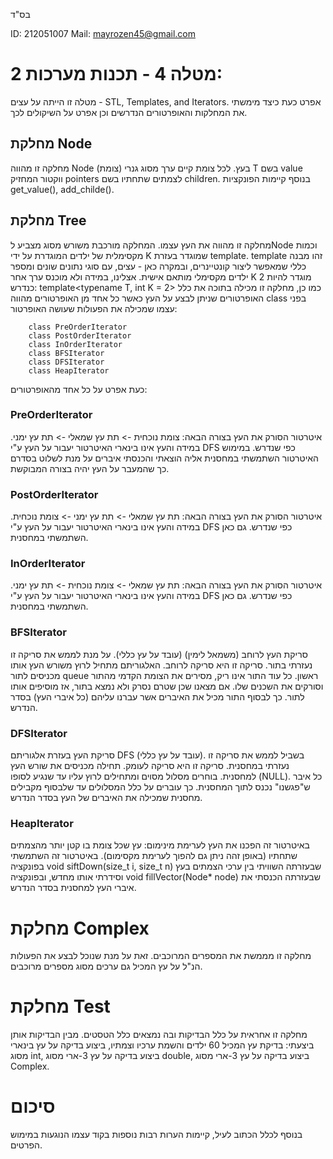 בס"ד

ID: 212051007 Mail: mayrozen45@gmail.com
# מטלה 4 - תכנות מערכות 2:
מטלה זו הייתה על עצים - STL, Templates, and Iterators.
אפרט כעת כיצד מימשתי את המחלקות והאופרטורים הנדרשים וכן אפרט על השיקולים לכך.

## מחלקת Node
מחלקה זו מהווה Node (צומת) בעץ. לכל צומת קיים ערך מסוג גנרי T בשם value ווקטור המחזיק pointers לצמתים שתחתיו בשם children.
בנוסף קיימות הפונקציות get_value(), add_childe().

## מחלקת Tree
מחלקה זו מהווה את העץ עצמו. המחלקה מורכבת משורש מסוג מצביע לNode וכמות מקסימלית של ילדים המוגדרת על ידי K שמוגדר בעזרת template.
template זהו מבנה כללי שמאפשר ליצור קונטיינרים, ובמקרה כאן - עצים, עם סוגי נתונים שונים ומספר ילדים מקסימלי מותאם אישית. אצלינו, במידה ולא מוכנס ערך אחר K מוגדר להיות 2 כנדרש:
template<typename T, int K = 2>
כמו כן, מחלקה זו מכילה בתוכה את כלל האופרטורים שניתן לבצע על העץ כאשר כל אחד מן האופרטורים מהווה class בפני עצמו שמכילה את הפעולות שעושה האופרטור:
        
        class PreOrderIterator
        class PostOrderIterator
        class InOrderIterator
        class BFSIterator
        class DFSIterator
        class HeapIterator

כעת אפרט על כל אחד מהאופרטורים:

### PreOrderIterator 
איטרטור הסורק את העץ בצורה הבאה: צומת נוכחית -> תת עץ שמאלי -> תת עץ ימני. במידה והעץ אינו בינארי האיטרטור יעבור על העץ ע"י DFS כפי שנדרש.
במימוש האיטרטור השתמשתי במחסנית אליה הוצאתי והכנסתי איברים על מנת לשלוט בסדרם כך שהמעבר על העץ יהיה בצורה המבוקשת.

### PostOrderIterator
איטרטור הסורק את העץ בצורה הבאה: תת עץ שמאלי -> תת עץ ימני -> צומת נוכחית. במידה והעץ אינו בינארי האיטרטור יעבור על העץ ע"י DFS כפי שנדרש.
גם כאן השתמשתי במחסנית.

### InOrderIterator
איטרטור הסורק את העץ בצורה הבאה: תת עץ שמאלי -> צומת נוכחית -> תת עץ ימני.  במידה והעץ אינו בינארי האיטרטור יעבור על העץ ע"י DFS כפי שנדרש.
גם כאן השתמשתי במחסנית.
    
### BFSIterator
סריקת העץ לרוחב (משמאל לימין) (עובד על עץ כללי). על מנת לממש את סריקה זו נעזרתי בתור. סריקה זו היא סריקה לרוחב.
האלגוריתם מתחיל לרוץ משורש העץ אותו מכניסים לתור queue ראשון. כל עוד התור אינו ריק, מסירים את הצומת הקדמי מהתור וסורקים את השכנים שלו.
אם מצאנו שכן שטרם נסרק ולא נמצא בתור, אז מוסיפים אותו לתור. כך לבסוף התור מכיל את האיברים אשר עברנו עליהם (כל איברי העץ) בסדר הנדרש.

### DFSIterator
סריקת העץ בעזרת אלגוריתם DFS (עובד על עץ כללי). בשביל לממש את סריקה זו נעזרתי במחסנית. סריקה זו היא סריקה לעומק.
תחילה מכניסים את שורש העץ למחסנית. בוחרים מסלול מסוים ומתחילים לרוץ עליו עד שנגיע לסופו (NULL). כל איבר ש"פגשנו" נכנס לתוך המחסנית. כך עוברים על כלל המסלולים עד שלבסוף מקבילים מחסנית שמכילה את האיברים של העץ בסדר הנדרש.

### HeapIterator
באיטרטור זה הפכנו את העץ לערימת מינימום: עץ שכל צומת בו קטן יותר מהצמתים שתחתיו (באופן זהה ניתן גם להפוך לערימת מקסימום). באיטרטור זה השתמשתי בפונקציה void siftDown(size_t i, size_t n) שבעזרתה השוויתי בין ערכי הצמתים בעץ וסידרתי אותו מחדש, ובפונקציה void fillVector(Node<T>* node) שבעזרתה הכנסתי את איברי העץ למחסנית בסדר הנדרש.

# מחלקת Complex
מחלקה זו מממשת את המספרים המרוכבים. זאת על מנת שנוכל לבצע את הפעולות הנ"ל על עץ המכיל גם ערכים מסוג מספרים מרוכבים.

# מחלקת Test
מחלקה זו אחראית על כלל הבדיקות ובה נמצאים כלל הטסטים.
מבין הבדיקות אותן ביצעתי: בדיקת עץ המכיל 60 ילדים והשמת ערכיו וצמתיו, ביצוע בדיקה על עץ בינארי מסוג int, ביצוע בדיקה על עץ 3-ארי מסוג double, ביצוע בדיקה על עץ 3-ארי מסוג Complex.

# סיכום
בנוסף לכלל הכתוב לעיל, קיימות הערות רבות נוספות בקוד עצמו הנוגעות במימוש הפרטים.

    
      




